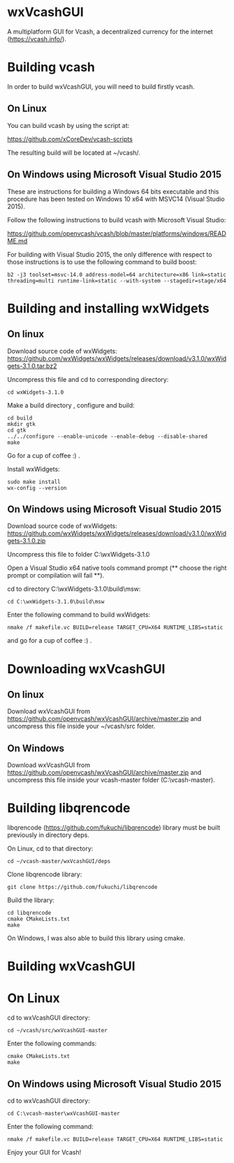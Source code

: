 # wxVcashGUI
A multiplatform GUI for Vcash, a decentralized currency for the internet (https://vcash.info/).

# Building vcash

In order to build wxVcashGUI, you will need to build firstly vcash.

## On Linux

You can build vcash by using the script at:

https://github.com/xCoreDev/vcash-scripts

The resulting build will be located at ~/vcash/.

## On Windows using Microsoft Visual Studio 2015

These are instructions for building a Windows 64 bits executable and this procedure
has been tested on Windows 10 x64 with MSVC14 (Visual Studio 2015).

Follow the following instructions to build vcash with Microsoft Visual Studio:

https://github.com/openvcash/vcash/blob/master/platforms/windows/README.md

For building with Visual Studio 2015, the only difference with respect to those instructions is to use the following command to build boost:
```
b2 -j3 toolset=msvc-14.0 address-model=64 architecture=x86 link=static threading=multi runtime-link=static --with-system --stagedir=stage/x64
```


# Building and installing wxWidgets

## On linux
Download source code of wxWidgets: https://github.com/wxWidgets/wxWidgets/releases/download/v3.1.0/wxWidgets-3.1.0.tar.bz2

Uncompress this file and cd to corresponding directory:
```
cd wxWidgets-3.1.0
```

Make a build directory , configure and build:
```
cd build
mkdir gtk
cd gtk
../../configure --enable-unicode --enable-debug --disable-shared
make
```

Go for a cup of coffee :) .

Install wxWidgets:
```
sudo make install
wx-config --version
```


## On Windows using Microsoft Visual Studio 2015

Download source code of wxWidgets: https://github.com/wxWidgets/wxWidgets/releases/download/v3.1.0/wxWidgets-3.1.0.zip

Uncompress this file to folder C:\wxWidgets-3.1.0

Open a Visual Studio x64 native tools command prompt (** choose the right prompt or compilation will fail **).

cd to directory C:\wxWidgets-3.1.0\build\msw:
```
cd C:\wxWidgets-3.1.0\build\msw
```

Enter the following command to build wxWidgets:
```
nmake /f makefile.vc BUILD=release TARGET_CPU=X64 RUNTIME_LIBS=static
```

and go for a cup of coffee :) .


# Downloading wxVcashGUI

## On linux

Download wxVcashGUI from https://github.com/openvcash/wxVcashGUI/archive/master.zip and uncompress this file inside your ~/vcash/src folder.


## On Windows

Download wxVcashGUI from https://github.com/openvcash/wxVcashGUI/archive/master.zip and uncompress this file inside your vcash-master folder (C:\vcash-master).


# Building libqrencode

libqrencode (https://github.com/fukuchi/libqrencode) library must be built previously in directory deps.

On Linux, cd to that directory:
```
cd ~/vcash-master/wxVcashGUI/deps
```

Clone libqrencode library:
```
git clone https://github.com/fukuchi/libqrencode
```

Build the library:
```
cd libqrencode
cmake CMakeLists.txt
make
```

On Windows, I was also able to build this library using cmake.



# Building wxVcashGUI

# On Linux

cd to wxVcashGUI directory:
```
cd ~/vcash/src/wxVcashGUI-master
```

Enter the following commands:
```
cmake CMakeLists.txt
make
```

## On Windows using Microsoft Visual Studio 2015

cd to wxVcashGUI directory:
```
cd C:\vcash-master\wxVcashGUI-master
```

Enter the following command:
```
nmake /f makefile.vc BUILD=release TARGET_CPU=X64 RUNTIME_LIBS=static
```

Enjoy your GUI for Vcash!
